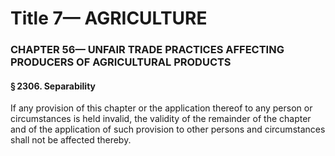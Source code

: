 
# Title 7— AGRICULTURE
### CHAPTER 56— UNFAIR TRADE PRACTICES AFFECTING PRODUCERS OF AGRICULTURAL PRODUCTS
#### § 2306. Separability

If any provision of this chapter or the application thereof to any person or circumstances is held invalid, the validity of the remainder of the chapter and of the application of such provision to other persons and circumstances shall not be affected thereby.
